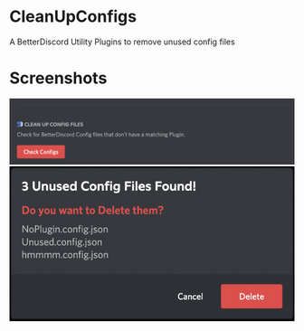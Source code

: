 # CleanUpConfigs

A BetterDiscord Utility Plugins to remove unused config files

# Screenshots

<img width="600" src="./assets/Settings.png">
<img width="600" src="./assets/Popup.png">